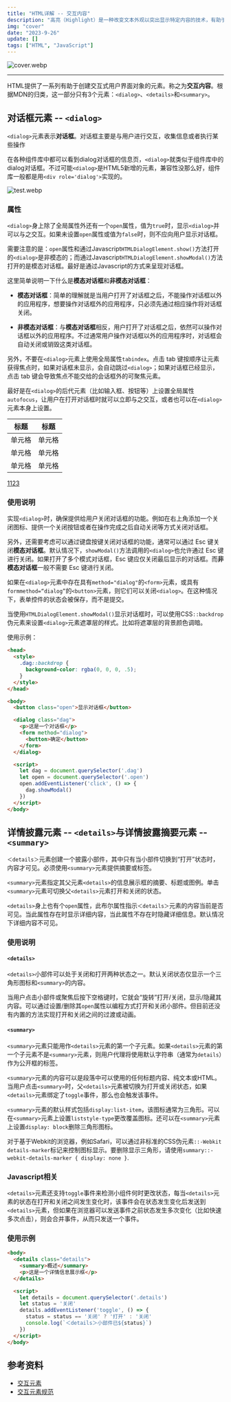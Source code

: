```yaml
---
title: "HTML详解 -- 交互内容"
description: "高亮（Highlight）是一种改变文本外观以突出显示特定内容的技术，有助于提高文本的可读性和信息传达效果。通常用于强调或突出显示文本中的范围内容，帮助读者快速识别重要内容。高亮通常通过改变文本的颜色、背景色或字体样式（如加粗或斜体）来实现。比如在复制文本内容时，选择的文本默认会出现蓝色背景跟字体变白，这就是一种高亮效果。"
img: "cover"
date: "2023-9-26"
update: []
tags: ["HTML", "JavaScript"]
---
```


![cover.webp](/images/jpg-png-webp/articles/cover.webp)

---
HTML提供了一系列有助于创建交互式用户界面对象的元素。称之为**交互内容**。根据MDN的归类，这一部分只有3个元素：`<dialog>`、`<details>`和`<summary>`。

## 对话框元素 -- `<dialog>`
`<dialog>`元素表示**对话框**。对话框主要是与用户进行交互，收集信息或者执行某些操作

在各种组件库中都可以看到dialog对话框的信息页，`<dialog>`就类似于组件库中的dialog对话框。不过可能`<dialog>`是HTML5新增的元素，兼容性没那么好，组件库一般都是用`<div role='dialog'>`实现的。

![test.webp](/images/jpg-png-webp/articles/test.webp)

### 属性
`<dialog>`身上除了全局属性外还有一个`open`属性，值为`true`时，显示`<dialog>`并可以与之交互。如果未设置`open`属性或值为`false`时，则不应向用户显示对话框。

需要注意的是：`open`属性和通过Javascript`HTMLDialogElement.show()`方法打开的`<dialog>`是非模态的；而通过Javascript`HTMLDialogElement.showModal()`方法打开的是模态对话框。最好是通过Javascript的方式来呈现对话框。

这里简单说明一下什么是**模态对话框**和**非模态对话框**：
- **模态对话框**：简单的理解就是当用户打开了对话框之后，不能操作对话框以外的应用程序，想要操作对话框外的应用程序，只必须先通过相应操作将对话框关闭。

- **非模态对话框**：与**模态对话框**相反，用户打开了对话框之后，依然可以操作对话框以外的应用程序。不过通常用户操作对话框以外的应用程序时，对话框会自动关闭或销毁这类对话框。

另外，不要在`<dialog>`元素上使用全局属性`tabindex`。点击 tab 键按顺序让元素获得焦点时，如果对话框未显示，会自动跳过`<dialog>`；如果对话框已经显示，点击 tab 键会导致焦点不能交给的会话框外的可聚焦元素。

最好是在`<dialog>`的后代元素（比如输入框、按钮等）上设置全局属性`autofocus`，让用户在打开对话框时就可以立即与之交互，或者也可以在`<dialog>`元素本身上设置。

| 标题 | 标题 |
| --- | --- |
| 单元格 | 单元格 |
| 单元格 | 单元格 |
| 单元格 | 单元格 |

[1123](https://www.baidu.com)

### 使用说明
实现`<dialog>`时，确保提供给用户关闭对话框的功能。例如在右上角添加一个关闭图标、提供一个关闭按钮或者在操作完成之后自动关闭等方式关闭对话框。

另外，还需要考虑可以通过键盘按键关闭对话框的功能，通常可以通过 Esc 键关闭**模态对话框**。默认情况下，`showModal()`方法调用的`<dialog>`也允许通过 Esc 键进行关闭。如果打开了多个模式对话框，Esc 键应仅关闭最后显示的对话框。而**非模态对话框**一般不需要 Esc 键进行关闭。

如果在`<dialog>`元素中存在具有`method="dialog"`的`<form>`元素，或具有`formmethod=“dialog”`的`<button>`元素，则它们可以关闭`<dialog>`。在这种情况下，表单控件的状态会被保存，而不是提交。

当使用`HTMLDialogElement.showModal()`显示对话框时，可以使用CSS`::backdrop`伪元素来设置`<dialog>`元素遮罩层的样式。比如将遮罩层的背景颜色调暗。

使用示例：

```html
<head>
  <style>
    .dag::backdrop {
      background-color: rgba(0, 0, 0, .5);
    }
  </style>
</head>

<body>
  <button class="open">显示对话框</button>

  <dialog class="dag">
    <p>这是一个对话框</p>
    <form method="dialog">
      <button>确定</button>
    </form>
  </dialog>

  <script>
    let dag = document.querySelector('.dag')
    let open = document.querySelector('.open')
    open.addEventListener('click', () => {
      dag.showModal()
    })
  </script>
</body>
```

## 详情披露元素 -- `<details>`与详情披露摘要元素 -- `<summary>`
`＜details＞`元素创建一个披露小部件，其中只有当小部件切换到“打开”状态时，内容才可见。必须使用`<summary>`元素提供摘要或标签。

`<summary>`元素指定其父元素`<details>`的信息展示框的摘要、标题或图例。单击`<summary>`元素可切换父`<details>`元素打开和关闭的状态。

`<details>`身上也有个`open`属性，此布尔属性指示`＜details＞`元素的内容当前是否可见。当此属性存在时显示详细内容，当此属性不存在时隐藏详细信息。默认情况下详细内容不可见。

### 使用说明
#### `<details>`
`<details>`小部件可以处于关闭和打开两种状态之一。默认关闭状态仅显示一个三角形图标和`<summary>`的内容。

当用户点击小部件或聚焦后按下空格键时，它就会“旋转”打开/关闭，显示/隐藏其内容。可以通过设置/删除其`open`属性以编程方式打开和关闭小部件。但目前还没有内置的方法实现打开和关闭之间的过渡或动画。

#### `<summary>`
`<summary>`元素只能用作`<details>`元素的第一个子元素。如果`<details>`元素的第一个子元素不是`<summary>`元素，则用户代理将使用默认字符串（通常为`details`）作为公开框的标签。

`<summary>`元素的内容可以是段落中可以使用的任何标题内容、纯文本或HTML。当用户点击`<summary>`时，父`<details>`元素被切换为打开或关闭状态，如果`<details>`元素绑定了`toggle`事件，那么也会触发该事件。

`<summary>`元素的默认样式包括`display:list-item`，该图标通常为三角形。可以在`<summary>`元素上设置`liststyle-type`更改覆盖图标。还可以在`<summary>`元素上设置`display: block`删除三角形图标。

对于基于Webkit的浏览器，例如Safari，可以通过非标准的CSS伪元素`::-Webkit details-marker`标记来控制图标显示。要删除显示三角形，请使用`summary::-webkit-details-marker { display: none }`.

### Javascript相关
`<details>`元素还支持`toggle`事件来检测小组件何时更改状态，每当`<details>`元素的状态在打开和关闭之间发生变化时，该事件会在状态发生变化后发送到`<details>`元素，但如果在浏览器可以发送事件之前状态发生多次变化（比如快速多次点击），则会合并事件，从而只发送一个事件。

### 使用示例
```html
<body>
  <details class="details">
    <summary>概述</summary>
    <p>这是一个详情信息展示框</p>
  </details>

  <script>
    let details = document.querySelector('.details')
    let status = '关闭'
    details.addEventListener('toggle', () => {
      status = status == '关闭' ? '打开' : '关闭'
      console.log(`＜details＞小部件已${status}`)
    })
  </script>
</body>
```

## 参考资料
- [交互元素](https://developer.mozilla.org/zh-CN/docs/Web/HTML/Element)
- [交互元素规范](https://html.spec.whatwg.org/multipage/interactive-elements.html)